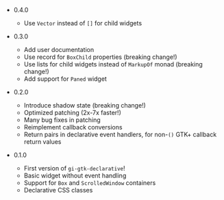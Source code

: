 * 0.4.0
    - Use `Vector` instead of `[]` for child widgets
* 0.3.0
    - Add user documentation
    - Use record for `BoxChild` properties (breaking change!)
    - Use lists for child widgets instead of `MarkupOf` monad (breaking change!)
    - Add support for `Paned` widget
* 0.2.0
    - Introduce shadow state (breaking change!)
    - Optimized patching (2x-7x faster!)
    - Many bug fixes in patching
    - Reimplement callback conversions
    - Return pairs in declarative event handlers, for non-`()` GTK+ callback return values

* 0.1.0
    - First version of `gi-gtk-declarative`!
    - Basic widget without event handling
    - Support for `Box` and `ScrolledWindow` containers
    - Declarative CSS classes
